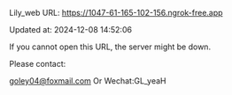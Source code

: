 Lily_web URL: https://1047-61-165-102-156.ngrok-free.app

Updated at: 2024-12-08 14:52:06

If you cannot open this URL, the server might be down.

Please contact: 

goley04@foxmail.com Or Wechat:GL_yeaH